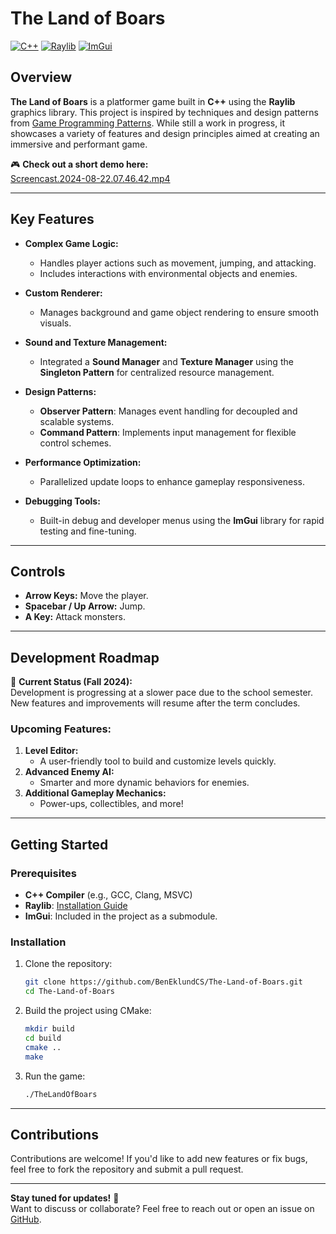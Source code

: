 # The Land of Boars

[![C++](https://img.shields.io/badge/C++-00599C?style=for-the-badge&logo=cplusplus&logoColor=white)](https://cplusplus.com/) 
[![Raylib](https://img.shields.io/badge/Raylib-FA8B00?style=for-the-badge&logo=raylib&logoColor=white)](https://www.raylib.com/) 
[![ImGui](https://img.shields.io/badge/ImGui-009DFF?style=for-the-badge&logo=imgui&logoColor=white)](https://github.com/ocornut/imgui) 

## Overview
**The Land of Boars** is a platformer game built in **C++** using the **Raylib** graphics library. This project is inspired by techniques and design patterns from [Game Programming Patterns](https://gameprogrammingpatterns.com/). While still a work in progress, it showcases a variety of features and design principles aimed at creating an immersive and performant game.

🎮 **Check out a short demo here:**  
[Screencast.2024-08-22.07.46.42.mp4](https://github.com/user-attachments/assets/737d2435-87ed-494a-a426-5baf77388992)

---

## Key Features
- **Complex Game Logic:**
  - Handles player actions such as movement, jumping, and attacking.
  - Includes interactions with environmental objects and enemies.

- **Custom Renderer:**
  - Manages background and game object rendering to ensure smooth visuals.

- **Sound and Texture Management:**
  - Integrated a **Sound Manager** and **Texture Manager** using the **Singleton Pattern** for centralized resource management.

- **Design Patterns:**
  - **Observer Pattern**: Manages event handling for decoupled and scalable systems.
  - **Command Pattern**: Implements input management for flexible control schemes.

- **Performance Optimization:**
  - Parallelized update loops to enhance gameplay responsiveness.

- **Debugging Tools:**
  - Built-in debug and developer menus using the **ImGui** library for rapid testing and fine-tuning.

---

## Controls
- **Arrow Keys:** Move the player.
- **Spacebar / Up Arrow:** Jump.
- **A Key:** Attack monsters.

---

## Development Roadmap
📆 **Current Status (Fall 2024):**  
Development is progressing at a slower pace due to the school semester. New features and improvements will resume after the term concludes.

### Upcoming Features:
1. **Level Editor:**
   - A user-friendly tool to build and customize levels quickly.
2. **Advanced Enemy AI:**
   - Smarter and more dynamic behaviors for enemies.
3. **Additional Gameplay Mechanics:**
   - Power-ups, collectibles, and more!

---

## Getting Started

### Prerequisites
- **C++ Compiler** (e.g., GCC, Clang, MSVC)
- **Raylib**: [Installation Guide](https://github.com/raysan5/raylib#installation)
- **ImGui**: Included in the project as a submodule.

### Installation
1. Clone the repository:
    ```bash
    git clone https://github.com/BenEklundCS/The-Land-of-Boars.git
    cd The-Land-of-Boars
    ```

2. Build the project using CMake:
    ```bash
    mkdir build
    cd build
    cmake ..
    make
    ```

3. Run the game:
    ```bash
    ./TheLandOfBoars
    ```

---

## Contributions
Contributions are welcome! If you'd like to add new features or fix bugs, feel free to fork the repository and submit a pull request.

---

**Stay tuned for updates!** 🚀  
Want to discuss or collaborate? Feel free to reach out or open an issue on [GitHub](https://github.com/BenEklundCS/The-Land-of-Boars/issues).

